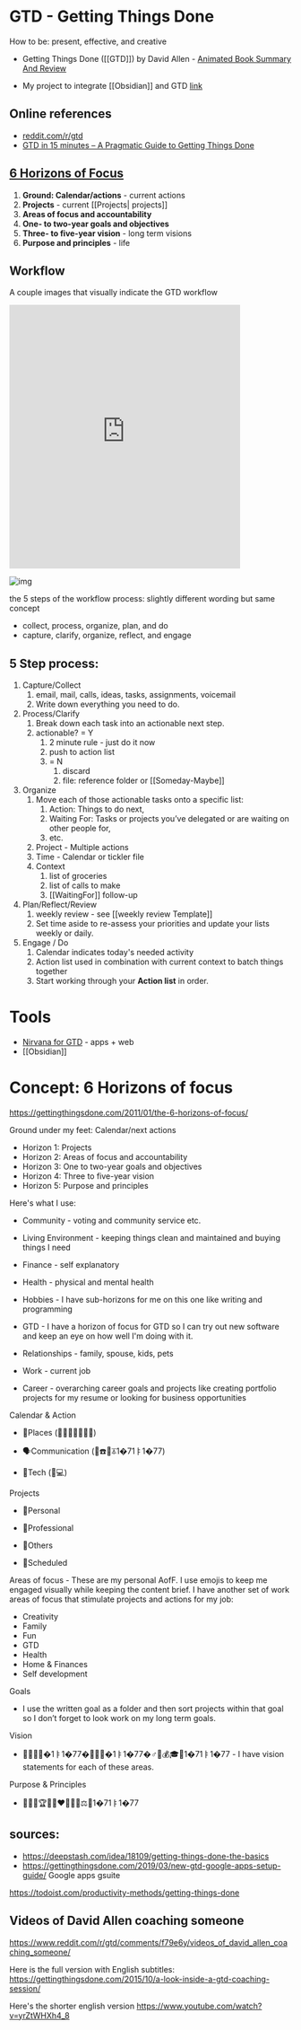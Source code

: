 # GTD - Getting Things Done

How to be:  present, effective, and creative

- Getting Things Done ([[GTD]]) by David Allen - [Animated Book Summary And Review](https://www.youtube.com/watch?v=gCswMsONkwY)

- My project to integrate [[Obsidian]] and GTD [link](https://github.com/chuckthenerd/GTD-obsidian)


## Online references
- [reddit.com/r/gtd](https://www.reddit.com/r/gtd/)
- [GTD in 15 minutes – A Pragmatic Guide to Getting Things Done](https://hamberg.no/gtd)

## [6 Horizons of Focus](https://gettingthingsdone.com/2011/01/the-6-horizons-of-focus/)
1. **Ground: Calendar/actions**  - current actions
2. **Projects**  - current [[Projects|  projects]]
3. **Areas of focus and accountability**  
4. **One- to two-year goals and objectives**  
5. **Three- to five-year vision**  - long term visions
6. **Purpose and principles** - life


## Workflow
A couple images that visually indicate the GTD workflow

<iframe  
	border=0
	frameborder=0
	height=470
	width=412
	src="https://cdn.lifehack.org/wp-content/uploads/2007/02/20070206-gtd-workflow.gif"></iframe>

![img](https://i.imgur.com/Nig5QRi.png)


the 5 steps of the workflow process:  slightly different wording but same concept
- collect, process, organize, plan, and do
- capture, clarify, organize, reflect, and engage

## 5 Step process:
1. Capture/Collect
	1. email, mail, calls, ideas, tasks, assignments, voicemail
	2. Write down everything you need to do.
2. Process/Clarify
	1. Break down each task into an actionable next step.
	2. actionable? = Y
		1. 2 minute rule - just do it now
		2. push to action list
		3. = N
			1. discard
			2. file:  reference folder or [[Someday-Maybe]]
3. Organize
	1. Move each of those actionable tasks onto a specific list: 
		1. Action: Things to do next, 
		2. Waiting For: Tasks or projects you’ve delegated or are waiting on other people for, 
		3. etc.
	2. Project -
	Multiple actions
	3. Time - 
		Calendar or tickler file
	1. Context
		1. list of groceries
		2. list of calls to make
		3. [[WaitingFor]] follow-up
4. Plan/Reflect/Review
	1. weekly review - see [[weekly review Template]]
	2. Set time aside to re-assess your priorities and update your lists weekly or daily.
5. Engage / Do
	1. Calendar indicates today's needed activity
	2. Action list used in combination with current context to batch things together
	3. Start working through your __Action list__ in order.


# Tools
- [Nirvana for GTD](https://www.nirvanahq.com/) - apps + web
- [[Obsidian]]

# Concept:  6 Horizons of focus
https://gettingthingsdone.com/2011/01/the-6-horizons-of-focus/

Ground under my feet: Calendar/next actions
- Horizon 1: Projects
- Horizon 2: Areas of focus and accountability
- Horizon 3: One to two-year goals and objectives
- Horizon 4: Three to five-year vision
- Horizon 5: Purpose and principles	


Here's what I use:

* Community - voting and community service etc.

* Living Environment - keeping things clean and maintained and buying things I need

* Finance - self explanatory

* Health - physical and mental health

* Hobbies - I have sub-horizons for me on this one like writing and programming

* GTD - I have a horizon of focus for GTD so I can try out new software and keep an eye on how well I'm doing with it.

* Relationships - family, spouse, kids, pets

* Work - current job

* Career - overarching career goals and projects like creating portfolio projects for my resume or looking for business opportunities


Calendar & Action


- 📍Places (🌳🏡🚗🛒🕋🚛🏢)

- 🗣Communication (👤☎️📧⏄1�71ￄ1�77)

- 📡Tech (📱💻)


Projects

- 📘Personal

- 📕Professional

- 📙Others

- 📙Scheduled

Areas of focus - These are my personal AofF. I use emojis to keep me engaged visually while keeping the content brief. I have another set of work areas of focus that stimulate projects and actions for my job:

- Creativity
- Family
- Fun
- GTD
- Health
- Home & Finances
- Self development


Goals

- I use the written goal as a folder and then sort projects within that goal so I don’t forget to look work on my long term goals.

Vision

- 🔮🎉👨‍👩�1ￄ1�77�👧🧘🏻�1ￄ1�77�♂️🏡💰🎓👄1�71ￄ1�77 - I have vision statements for each of these areas. 

Purpose & Principles

- 🧗🏻‍♂️🏆🥋😁❤️🙏🏻🌱⚖️🔄1�71ￄ1�77



## sources:
- https://deepstash.com/idea/18109/getting-things-done-the-basics
- https://gettingthingsdone.com/2019/03/new-gtd-google-apps-setup-guide/ Google apps gsuite

https://todoist.com/productivity-methods/getting-things-done


## Videos of David Allen coaching someone

https://www.reddit.com/r/gtd/comments/f79e6y/videos_of_david_allen_coaching_someone/

Here is the full version with English subtitles: https://gettingthingsdone.com/2015/10/a-look-inside-a-gtd-coaching-session/

Here's the shorter english version https://www.youtube.com/watch?v=yrZtWHXh4_8
